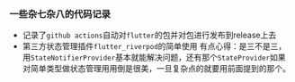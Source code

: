 ### 一些杂七杂八的代码记录

- 记录了`github actions`自动对`flutter`的包并对包进行发布到release上去
- 第三方状态管理插件`flutter_riverpod`的简单使用
    有点心得：是三不是三，用`StateNotifierProvider`基本就能解决问题，还有那个`StateProvider`如果对简单类型做状态管理用用倒是很美，一旦复杂点的就要用前面提到的那个。